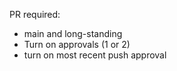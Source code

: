 PR required: 
- main and long-standing
- Turn on approvals (1 or 2)
- turn on most recent push approval


